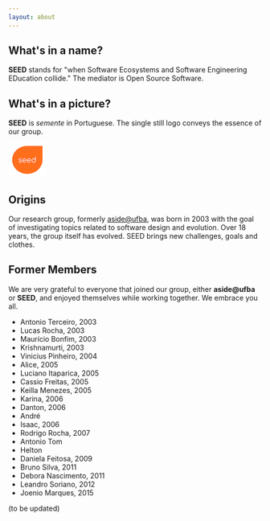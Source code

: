 ```yaml
---
layout: about
---
```


## What's in a name?

__SEED__ stands for 
"when Software Ecosystems and Software Engineering EDucation collide."
The mediator is Open Source Software. 

## What's in a picture?

__SEED__ is _semente_ in Portuguese.
The single still logo conveys the essence of our group.

![SEED](./images/logo.png)

## Origins

Our research group, formerly [aside@ufba](http://aside.dcc.ufba.br/), 
was born in 2003 with the goal of
investigating topics related to software design and evolution. 
Over 18 years, the group itself has evolved. 
SEED brings new challenges, goals and clothes. 

## Former Members

We are very grateful to everyone that joined our group, 
either __aside@ufba__ or __SEED__,
and enjoyed themselves while working together.
We embrace you all.

+ Antonio Terceiro, 2003
+ Lucas Rocha, 2003
+ Maurício Bonfim, 2003
+ Krishnamurti, 2003
+ Vinicius Pinheiro, 2004
+ Alice, 2005
+ Luciano Itaparica, 2005
+ Cassio Freitas, 2005
+ Keilla Menezes, 2005
+ Karina, 2006
+ Danton, 2006
+ André 
+ Isaac, 2006
+ Rodrigo Rocha, 2007
+ Antonio Tom
+ Helton
+ Daniela Feitosa, 2009
+ Bruno Silva, 2011
+ Debora Nascimento, 2011
+ Leandro Soriano, 2012
+ Joenio Marques, 2015

(to be updated)

<!-- 
We've started this journey with some old & shared "itches" and new challenges. 
We've started this journey in 2003.
Our research group gathers people with shared _itches_ and _beliefs_ 
that work (and enjoy themselves while working) with software and people.
-->

